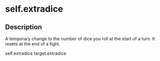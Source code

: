 # self.extradice
## Description
A temporary change to the number of dice you roll at the start of a turn. It resets at the end of a fight.

self.extradice
target.extradice
